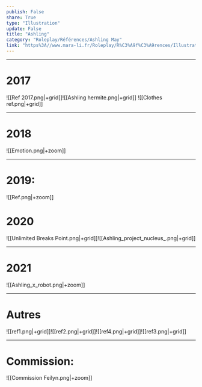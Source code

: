 ```yaml
---
publish: False
share: True
type: "Illustration"
update: False
title: "Ashling"
category: "Roleplay/Références/Ashling May"
link: "https%3A//www.mara-li.fr/Roleplay/R%C3%A9f%C3%A9rences/Illustration/Illustration%20Ashling"
---
```

---

# 2017
![[Ref 2017.png|+grid]]![[Ashling hermite.png|+grid]]
![[Clothes ref.png|+grid]]

---
# 2018
![[Emotion.png|+zoom]]

---
# 2019:
![[Ref.png|+zoom]]

# 2020
![[Unlimited Breaks Point.png|+grid]]![[Ashling_project_nucleus_.png|+grid]]

---
# 2021
![[Ashling_x_robot.png|+zoom]]

---
# Autres
![[ref1.png|+grid]]![[ref2.png|+grid]]![[ref4.png|+grid]]![[ref3.png|+grid]]


---

# Commission:
![[Commission Feilyn.png|+zoom]]